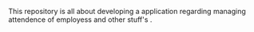 

This repository is all about developing a application regarding managing attendence of employess and other stuff's .

